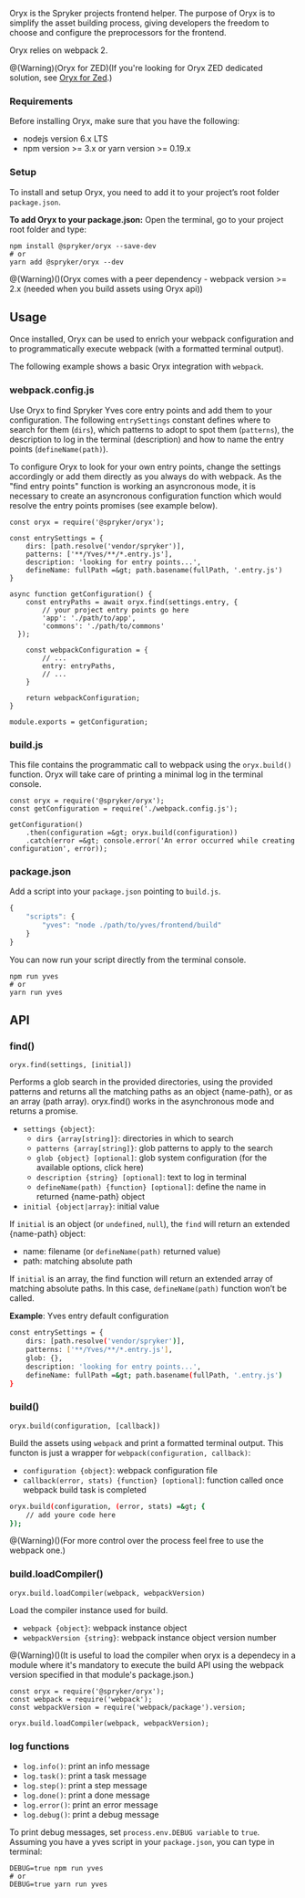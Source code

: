 Oryx is the Spryker projects frontend helper. The purpose of Oryx is to simplify the asset building process, giving developers the freedom to choose and configure the preprocessors for the frontend.

Oryx relies on webpack 2.

@(Warning)(Oryx for ZED)(If you're looking for Oryx ZED dedicated solution, see [Oryx for Zed](https://documentation.spryker.com/v4/docs/oryx-for-zed).)

### Requirements

Before installing Oryx, make sure that you have the following:

* nodejs version 6.x LTS
* npm version &gt;= 3.x or yarn version &gt;= 0.19.x

### Setup

To install and setup Oryx, you need to add it to your project’s root folder `package.json`.

**To add Oryx to your package.json:**
Open the terminal, go to your project root folder and type:

```
npm install @spryker/oryx --save-dev
# or 
yarn add @spryker/oryx --dev
```

@(Warning)()(Oryx comes with a peer dependency - webpack version &gt;= 2.x (needed when you build assets using Oryx api))

## Usage

Once installed, Oryx can be used to enrich your webpack configuration and to programmatically execute webpack (with a formatted terminal output).

The following example shows a basic Oryx integration with `webpack`.

### webpack.config.js

Use Oryx to find Spryker Yves core entry points and add them to your configuration. The following `entrySettings` constant defines where to search for them (`dirs`), which patterns to adopt to spot them (`patterns`), the description to log in the terminal (description) and how to name the entry points (`defineName(path)`).

To configure Oryx to look for your own entry points, change the settings accordingly or add them directly as you always do with webpack. As the "find entry points" function is working an asyncronous mode, it is necessary to create an asyncronous configuration function which would resolve the entry points promises (see example below).

```
const oryx = require('@spryker/oryx');

const entrySettings = {
    dirs: [path.resolve('vendor/spryker')],
    patterns: ['**/Yves/**/*.entry.js'],
    description: 'looking for entry points...',
    defineName: fullPath =&gt; path.basename(fullPath, '.entry.js')
}

async function getConfiguration() {
    const entryPaths = await oryx.find(settings.entry, {
        // your project entry points go here
        'app': './path/to/app',
        'commons': './path/to/commons'
  });

    const webpackConfiguration = {
        // ...
        entry: entryPaths,
        // ...
    }

    return webpackConfiguration;
}

module.exports = getConfiguration;
```

### build.js

This file contains the programmatic call to webpack using the `oryx.build()` function. Oryx will take care of printing a minimal log in the terminal console.

```
const oryx = require('@spryker/oryx');
const getConfiguration = require('./webpack.config.js');

getConfiguration()
    .then(configuration =&gt; oryx.build(configuration))
    .catch(error =&gt; console.error('An error occurred while creating configuration', error));
```

### package.json

Add a script into your `package.json` pointing to `build.js`.

```javascript
{
    "scripts": {
        "yves": "node ./path/to/yves/frontend/build"
    }
}
```

You can now run your script directly from the terminal console.

```
npm run yves
# or 
yarn run yves
```

## API

### find()
 
```
oryx.find(settings, [initial])
```

Performs a glob search in the provided directories, using the provided patterns and returns all the matching paths as an object {name-path}, or as an array (path array). oryx.find() works in the asynchronous mode and returns a promise.

* `settings {object}`:
    * `dirs {array[string]}`: directories in which to search
    * `patterns {array[string]}`: glob patterns to apply to the search
    * `glob {object} [optional]`: glob system configuration (for the available options, click here)
    * `description {string} [optional]`: text to log in terminal
    * `defineName(path) {function} [optional]`: define the name in returned {name-path} object
* `initial {object|array}`: initial value

If `initial` is an object (or `undefined`, `null`), the `find` will return an extended {name-path} object:

* name: filename (or `defineName(path)` returned value)
* path: matching absolute path

If `initial` is an array, the find function will return an extended array of matching absolute paths. In this case, `defineName(path)` function won’t be called.

**Example**: Yves entry default configuration

```bash
const entrySettings = {
    dirs: [path.resolve('vendor/spryker')],
    patterns: ['**/Yves/**/*.entry.js'],
    glob: {},
    description: 'looking for entry points...',
    defineName: fullPath =&gt; path.basename(fullPath, '.entry.js')
}
```

### build()

```
oryx.build(configuration, [callback])
```

Build the assets using `webpack` and print a formatted terminal output. This functon is just a wrapper for `webpack(configuration, callback)`:

* `configuration {object}`: webpack configuration file
* `callback(error, stats) {function} [optional]`: function called once webpack build task is completed

```bash
oryx.build(configuration, (error, stats) =&gt; {
    // add youre code here
});

```

@(Warning)()(For more control over the process feel free to use the webpack one.)

### build.loadCompiler()

```
oryx.build.loadCompiler(webpack, webpackVersion)
```

Load the compiler instance used for build.

* `webpack {object}`: webpack instance object
* `webpackVersion {string}`: webpack instance object version number

@(Warning)()(It is useful to load the compiler when oryx is a dependecy in a module where it's mandatory to execute the build API using the webpack version specified in that module's package.json.)

```
const oryx = require('@spryker/oryx');
const webpack = require('webpack');
const webpackVersion = require('webpack/package').version;

oryx.build.loadCompiler(webpack, webpackVersion);
```

### log functions

* `log.info()`: print an info message
* `log.task()`: print a task message
* `log.step()`: print a step message
* `log.done()`: print a done message
* `log.error()`: print an error message
* `log.debug()`: print a debug message

To print debug messages, set `process.env.DEBUG variable` to `true`. Assuming you have a yves script in your `package.json`, you can type in terminal:

```
DEBUG=true npm run yves
# or
DEBUG=true yarn run yves
```